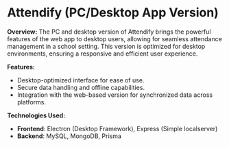 # Attendify (PC/Desktop App Version)

**Overview:**
The PC and desktop version of Attendify brings the powerful features of the web app to desktop users, allowing for seamless attendance management in a school setting. This version is optimized for desktop environments, ensuring a responsive and efficient user experience.

**Features:**
- Desktop-optimized interface for ease of use.
- Secure data handling and offline capabilities.
- Integration with the web-based version for synchronized data across platforms.

**Technologies Used:**
- **Frontend**: Electron (Desktop Framework), Express (Simple localserver)
- **Backend**: MySQL, MongoDB, Prisma
